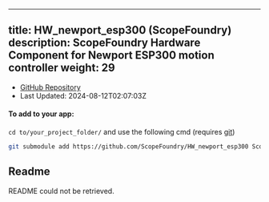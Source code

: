 
---
title: HW_newport_esp300 (ScopeFoundry)
description: ScopeFoundry Hardware Component for Newport ESP300 motion controller
weight: 29
---
- [GitHub Repository](https://github.com/ScopeFoundry/HW_newport_esp300)
- Last Updated: 2024-08-12T02:07:03Z


#### To add to your app:

`cd to/your_project_folder/` and use the following cmd (requires [git](/docs/100_development-environment/20_git/))

```bash
git submodule add https://github.com/ScopeFoundry/HW_newport_esp300 ScopeFoundryHW/newport_esp300
```


## Readme
README could not be retrieved.
